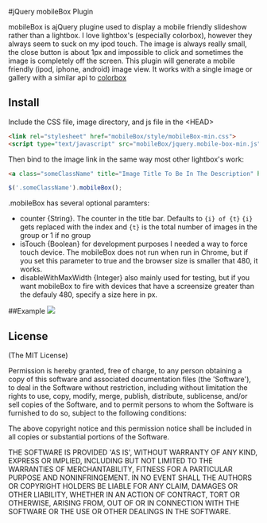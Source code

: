 #jQuery mobileBox Plugin

mobileBox is ajQuery plugine used to display a mobile 
friendly slideshow rather than a lightbox.  I love lightbox's 
(especially colorbox), however they always seem to suck on my 
ipod touch.  The image is always really small, the close button
is about 1px and impossible to click and sometimes the image 
is completely off the screen. This plugin will generate a mobile
friendly (ipod, iphone, android) image view.  It works with a 
single image or gallery with a similar api to 
[colorbox](http://www.jacklmoore.com/colorbox)

## Install
Include the CSS file, image directory, and js file in the &lt;HEAD&gt;
```html
<link rel="stylesheet" href="mobileBox/style/mobileBox-min.css">
<script type="text/javascript" src="mobileBox/jquery.mobile-box-min.js"></script>
```
Then bind to the image link in the same way most other lightbox's work:
```html
<a class="someClassName" title="Image Title To Be In The Description" href="path/to/image.jpeg">text or image</a>
```

```javascript
$('.someClassName').mobileBox();
```
.mobileBox has several optional paramters:
* counter {String}. The counter in the title bar. Defaults to `{i} of {t}`
  `{i}` gets replaced with the index and `{t}` is the total number of images
  in the group or 1 if no group
* isTouch {Boolean} for development purposes I needed a way to force touch
  device. The mobileBox does not run when run in Chrome, but if you set
  this parameter to true and the browser size is smaller that 480, it works.
* disableWithMaxWidth {Integer} also mainly used for testing, but if you
  want mobileBox to fire with devices that have a screensize greater than
  the defauly 480, specify a size here in px.

##Example
<img src="https://github.com/jamescharlesworth/mobileBox/raw/master/example/media/demo.png" />

## License 

(The MIT License)

Permission is hereby granted, free of charge, to any person obtaining
a copy of this software and associated documentation files (the
'Software'), to deal in the Software without restriction, including
without limitation the rights to use, copy, modify, merge, publish,
distribute, sublicense, and/or sell copies of the Software, and to
permit persons to whom the Software is furnished to do so, subject to
the following conditions:

The above copyright notice and this permission notice shall be
included in all copies or substantial portions of the Software.

THE SOFTWARE IS PROVIDED 'AS IS', WITHOUT WARRANTY OF ANY KIND,
EXPRESS OR IMPLIED, INCLUDING BUT NOT LIMITED TO THE WARRANTIES OF
MERCHANTABILITY, FITNESS FOR A PARTICULAR PURPOSE AND NONINFRINGEMENT.
IN NO EVENT SHALL THE AUTHORS OR COPYRIGHT HOLDERS BE LIABLE FOR ANY
CLAIM, DAMAGES OR OTHER LIABILITY, WHETHER IN AN ACTION OF CONTRACT,
TORT OR OTHERWISE, ARISING FROM, OUT OF OR IN CONNECTION WITH THE
SOFTWARE OR THE USE OR OTHER DEALINGS IN THE SOFTWARE.